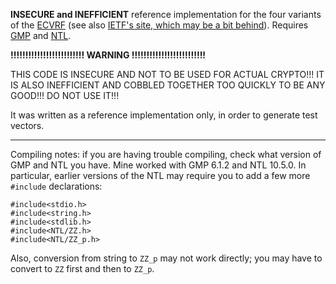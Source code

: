 **INSECURE and INEFFICIENT** reference implementation for the four variants of the [ECVRF](https://github.com/fcelda/nsec5-draft/blob/master/vrf.txt) (see also [IETF's site, which may be a bit behind](https://tools.ietf.org/html/draft-irtf-cfrg-vrf-07)).
Requires [GMP](https://gmplib.org) and [NTL](https://shoup.net/ntl).  

**!!!!!!!!!!!!!!!!!!!!!!!!! WARNING !!!!!!!!!!!!!!!!!!!!!!!!!**

THIS CODE IS INSECURE AND NOT TO BE USED FOR ACTUAL CRYPTO!!!
IT IS ALSO INEFFICIENT AND COBBLED TOGETHER TOO QUICKLY TO BE ANY GOOD!!! 
DO NOT USE IT!!!

It was written as a reference implementation only, in order to generate test vectors.

------------------------------------------------------------------

Compiling notes: if you are having trouble compiling, check what version
of GMP and NTL you have. Mine worked with GMP 6.1.2 and NTL 10.5.0. In particular, earlier versions of the NTL may require you to add a few more `#include`
declarations:

```
#include<stdio.h>
#include<string.h>
#include<stdlib.h>
#include<NTL/ZZ.h>
#include<NTL/ZZ_p.h>
```

Also, conversion from string to `ZZ_p` may not work directly; you may have to convert to `ZZ` first and then to `ZZ_p`.

